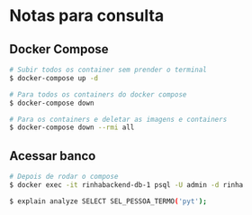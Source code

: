 # Notas para consulta

## Docker Compose
```sh
# Subir todos os container sem prender o terminal
$ docker-compose up -d

# Para todos os containers do docker compose
$ docker-compose down

# Para os containers e deletar as imagens e containers
$ docker-compose down --rmi all
```

## Acessar banco
```sh
# Depois de rodar o compose
$ docker exec -it rinhabackend-db-1 psql -U admin -d rinha

$ explain analyze SELECT SEL_PESSOA_TERMO('pyt');
```
